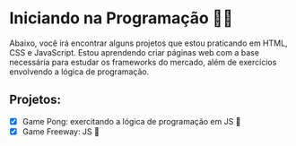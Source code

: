 # Iniciando na Programação 👩‍💻
Abaixo, você irá encontrar alguns projetos que estou praticando em HTML, CSS e JavaScript. Estou aprendendo criar páginas web com a base necessária para estudar os frameworks do mercado, além de exercícios envolvendo a lógica de programação. 

## Projetos:

- [x] Game Pong: exercitando a lógica de programação em JS 🏓
- [x] Game Freeway: JS 🚗
